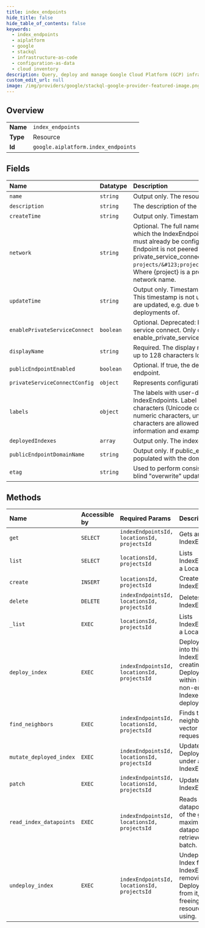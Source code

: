 ```yaml
---
title: index_endpoints
hide_title: false
hide_table_of_contents: false
keywords:
  - index_endpoints
  - aiplatform
  - google    
  - stackql
  - infrastructure-as-code
  - configuration-as-data
  - cloud inventory
description: Query, deploy and manage Google Cloud Platform (GCP) infrastructure and resources using SQL
custom_edit_url: null
image: /img/providers/google/stackql-google-provider-featured-image.png
---
```

  
    

## Overview
<table><tbody>
<tr><td><b>Name</b></td><td><code>index_endpoints</code></td></tr>
<tr><td><b>Type</b></td><td>Resource</td></tr>
<tr><td><b>Id</b></td><td><code>google.aiplatform.index_endpoints</code></td></tr>
</tbody></table>

## Fields
| Name | Datatype | Description |
|:-----|:---------|:------------|
| `name` | `string` | Output only. The resource name of the IndexEndpoint. |
| `description` | `string` | The description of the IndexEndpoint. |
| `createTime` | `string` | Output only. Timestamp when this IndexEndpoint was created. |
| `network` | `string` | Optional. The full name of the Google Compute Engine [network](https://cloud.google.com/compute/docs/networks-and-firewalls#networks) to which the IndexEndpoint should be peered. Private services access must already be configured for the network. If left unspecified, the Endpoint is not peered with any network. network and private_service_connect_config are mutually exclusive. [Format](https://cloud.google.com/compute/docs/reference/rest/v1/networks/insert): `projects/&#123;project&#125;/global/networks/&#123;network&#125;`. Where &#123;project&#125; is a project number, as in '12345', and &#123;network&#125; is network name. |
| `updateTime` | `string` | Output only. Timestamp when this IndexEndpoint was last updated. This timestamp is not updated when the endpoint's DeployedIndexes are updated, e.g. due to updates of the original Indexes they are the deployments of. |
| `enablePrivateServiceConnect` | `boolean` | Optional. Deprecated: If true, expose the IndexEndpoint via private service connect. Only one of the fields, network or enable_private_service_connect, can be set. |
| `displayName` | `string` | Required. The display name of the IndexEndpoint. The name can be up to 128 characters long and can consist of any UTF-8 characters. |
| `publicEndpointEnabled` | `boolean` | Optional. If true, the deployed index will be accessible through public endpoint. |
| `privateServiceConnectConfig` | `object` | Represents configuration for private service connect. |
| `labels` | `object` | The labels with user-defined metadata to organize your IndexEndpoints. Label keys and values can be no longer than 64 characters (Unicode codepoints), can only contain lowercase letters, numeric characters, underscores and dashes. International characters are allowed. See https://goo.gl/xmQnxf for more information and examples of labels. |
| `deployedIndexes` | `array` | Output only. The indexes deployed in this endpoint. |
| `publicEndpointDomainName` | `string` | Output only. If public_endpoint_enabled is true, this field will be populated with the domain name to use for this index endpoint. |
| `etag` | `string` | Used to perform consistent read-modify-write updates. If not set, a blind "overwrite" update happens. |
## Methods
| Name | Accessible by | Required Params | Description |
|:-----|:--------------|:----------------|:------------|
| `get` | `SELECT` | `indexEndpointsId, locationsId, projectsId` | Gets an IndexEndpoint. |
| `list` | `SELECT` | `locationsId, projectsId` | Lists IndexEndpoints in a Location. |
| `create` | `INSERT` | `locationsId, projectsId` | Creates an IndexEndpoint. |
| `delete` | `DELETE` | `indexEndpointsId, locationsId, projectsId` | Deletes an IndexEndpoint. |
| `_list` | `EXEC` | `locationsId, projectsId` | Lists IndexEndpoints in a Location. |
| `deploy_index` | `EXEC` | `indexEndpointsId, locationsId, projectsId` | Deploys an Index into this IndexEndpoint, creating a DeployedIndex within it. Only non-empty Indexes can be deployed. |
| `find_neighbors` | `EXEC` | `indexEndpointsId, locationsId, projectsId` | Finds the nearest neighbors of each vector within the request. |
| `mutate_deployed_index` | `EXEC` | `indexEndpointsId, locationsId, projectsId` | Update an existing DeployedIndex under an IndexEndpoint. |
| `patch` | `EXEC` | `indexEndpointsId, locationsId, projectsId` | Updates an IndexEndpoint. |
| `read_index_datapoints` | `EXEC` | `indexEndpointsId, locationsId, projectsId` | Reads the datapoints/vectors of the given IDs. A maximum of 1000 datapoints can be retrieved in a batch. |
| `undeploy_index` | `EXEC` | `indexEndpointsId, locationsId, projectsId` | Undeploys an Index from an IndexEndpoint, removing a DeployedIndex from it, and freeing all resources it's using. |
